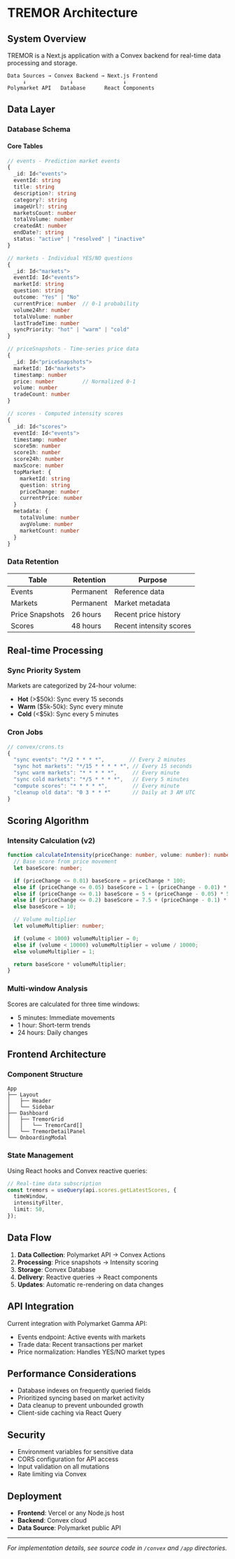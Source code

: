 # TREMOR Architecture

## System Overview

TREMOR is a Next.js application with a Convex backend for real-time data processing and storage.

```
Data Sources → Convex Backend → Next.js Frontend
     ↓              ↓                ↓
Polymarket API   Database      React Components
```

## Data Layer

### Database Schema

#### Core Tables

```typescript
// events - Prediction market events
{
  _id: Id<"events">
  eventId: string
  title: string
  description?: string
  category?: string
  imageUrl?: string
  marketsCount: number
  totalVolume: number
  createdAt: number
  endDate?: string
  status: "active" | "resolved" | "inactive"
}

// markets - Individual YES/NO questions
{
  _id: Id<"markets">
  eventId: Id<"events">
  marketId: string
  question: string
  outcome: "Yes" | "No"
  currentPrice: number  // 0-1 probability
  volume24hr: number
  totalVolume: number
  lastTradeTime: number
  syncPriority: "hot" | "warm" | "cold"
}

// priceSnapshots - Time-series price data
{
  _id: Id<"priceSnapshots">
  marketId: Id<"markets">
  timestamp: number
  price: number         // Normalized 0-1
  volume: number
  tradeCount: number
}

// scores - Computed intensity scores
{
  _id: Id<"scores">
  eventId: Id<"events">
  timestamp: number
  score5m: number
  score1h: number
  score24h: number
  maxScore: number
  topMarket: {
    marketId: string
    question: string
    priceChange: number
    currentPrice: number
  }
  metadata: {
    totalVolume: number
    avgVolume: number
    marketCount: number
  }
}
```

### Data Retention

| Table           | Retention | Purpose                 |
| --------------- | --------- | ----------------------- |
| Events          | Permanent | Reference data          |
| Markets         | Permanent | Market metadata         |
| Price Snapshots | 26 hours  | Recent price history    |
| Scores          | 48 hours  | Recent intensity scores |

## Real-time Processing

### Sync Priority System

Markets are categorized by 24-hour volume:

- **Hot** (>$50k): Sync every 15 seconds
- **Warm** ($5k-50k): Sync every minute
- **Cold** (<$5k): Sync every 5 minutes

### Cron Jobs

```typescript
// convex/crons.ts
{
  "sync events": "*/2 * * * *",        // Every 2 minutes
  "sync hot markets": "*/15 * * * * *", // Every 15 seconds
  "sync warm markets": "* * * * *",     // Every minute
  "sync cold markets": "*/5 * * * *",   // Every 5 minutes
  "compute scores": "* * * * *",        // Every minute
  "cleanup old data": "0 3 * * *"       // Daily at 3 AM UTC
}
```

## Scoring Algorithm

### Intensity Calculation (v2)

```typescript
function calculateIntensity(priceChange: number, volume: number): number {
  // Base score from price movement
  let baseScore: number;

  if (priceChange <= 0.01) baseScore = priceChange * 100;
  else if (priceChange <= 0.05) baseScore = 1 + (priceChange - 0.01) * 100;
  else if (priceChange <= 0.1) baseScore = 5 + (priceChange - 0.05) * 50;
  else if (priceChange <= 0.2) baseScore = 7.5 + (priceChange - 0.1) * 25;
  else baseScore = 10;

  // Volume multiplier
  let volumeMultiplier: number;

  if (volume < 1000) volumeMultiplier = 0;
  else if (volume < 10000) volumeMultiplier = volume / 10000;
  else volumeMultiplier = 1;

  return baseScore * volumeMultiplier;
}
```

### Multi-window Analysis

Scores are calculated for three time windows:

- 5 minutes: Immediate movements
- 1 hour: Short-term trends
- 24 hours: Daily changes

## Frontend Architecture

### Component Structure

```
App
├── Layout
│   ├── Header
│   └── Sidebar
├── Dashboard
│   ├── TremorGrid
│   │   └── TremorCard[]
│   └── TremorDetailPanel
└── OnboardingModal
```

### State Management

Using React hooks and Convex reactive queries:

```typescript
// Real-time data subscription
const tremors = useQuery(api.scores.getLatestScores, {
  timeWindow,
  intensityFilter,
  limit: 50,
});
```

## Data Flow

1. **Data Collection**: Polymarket API → Convex Actions
2. **Processing**: Price snapshots → Intensity scoring
3. **Storage**: Convex Database
4. **Delivery**: Reactive queries → React components
5. **Updates**: Automatic re-rendering on data changes

## API Integration

Current integration with Polymarket Gamma API:

- Events endpoint: Active events with markets
- Trade data: Recent transactions per market
- Price normalization: Handles YES/NO market types

## Performance Considerations

- Database indexes on frequently queried fields
- Prioritized syncing based on market activity
- Data cleanup to prevent unbounded growth
- Client-side caching via React Query

## Security

- Environment variables for sensitive data
- CORS configuration for API access
- Input validation on all mutations
- Rate limiting via Convex

## Deployment

- **Frontend**: Vercel or any Node.js host
- **Backend**: Convex cloud
- **Data Source**: Polymarket public API

---

_For implementation details, see source code in `/convex` and `/app` directories._
